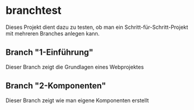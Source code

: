 # branchtest

Dieses Projekt dient dazu zu testen, ob man ein Schritt-für-Schritt-Projekt mit mehreren Branches anlegen kann.

## Branch "1-Einführung"

Dieser Branch zeigt die Grundlagen eines Webprojektes

## Branch "2-Komponenten"

Dieser Branch zeigt wie man eigene Komponenten erstellt